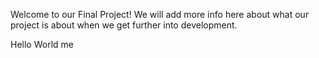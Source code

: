Welcome to our Final Project! We will add more info here about what our project is about when we get further into development.

Hello World me
